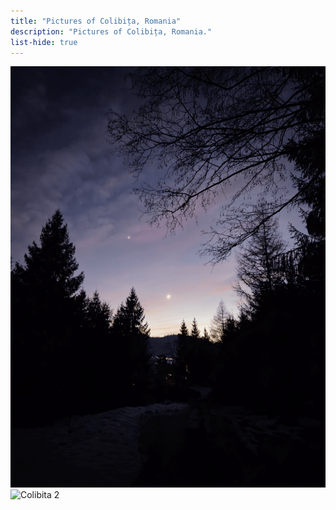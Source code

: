 ```yaml
---
title: "Pictures of Colibița, Romania"
description: "Pictures of Colibița, Romania."
list-hide: true
---
```


<div class="w-100 d-flex pb-05">
  <img class="mx-auto w-50" src="/gallery/locations/colibita/20250102_173109.png" alt="Colibita 1">
</div>

<div class="w-100 d-flex gap-05">
  <img class="w-75 h-auto m-auto" src="/gallery/locations/colibita/20240624_165803716.png" alt="Colibita 2">
</div>